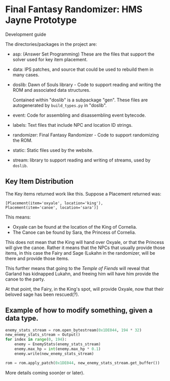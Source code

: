 # Final Fantasy Randomizer: HMS Jayne Prototype
Development guide

The directories/packages in the project are:

- asp: (Answer Set Programming) These are the files that support the solver used for key item placement.
    
- data: IPS patches, and source that could be used to rebuild them in many cases.

- doslib: Dawn of Souls library - Code to support reading and writing the ROM and associated data structures.

    Contained within "doslib" is a subpackage "gen". These files are autogenerated by `build_types.py` in
    "doslib".
    
- event: Code for assembling and disassembling event bytecode.

- labels: Text files that include NPC and location ID strings.

- randomizer: Final Fantasy Randomizer - Code to support randomizing the ROM.

- static: Static files used by the website.

- stream: library to support reading and writing of streams, used by `doslib`.

## Key Item Distribution

The Key items returned work like this. Suppose a Placement returned was:

```
[Placement(item='oxyale', location='king'),
Placement(item='canoe', location='sara')]
```

This means:

- Oxyale can be found at the location of the King of Cornelia.
- The Canoe can be found by Sara, the Princess of Cornelia.

This does not mean that the King will hand over Oxyale, or that the Princess will
give the canoe. Rather it means that the NPCs that usually provide those items,
in this case the Fairy and Sage (Lukahn in the randomizer, will be there and provide
those items.

This further means that going to the _Temple of Fiends_ will reveal that Garland has
kidnapped Lukahn, and freeing him will have him provide the canoe to the party.

At that point, the Fairy, in the King's spot, will provide Oxyale, now that their
beloved sage has been rescued(?).

## Example of how to modify something, given a data type.

```python
enemy_stats_stream = rom.open_bytestream(0x1DE044, 194 * 32)
new_enemy_stats_stream = Output()
for index in range(0, 194):
    enemy = EnemyStats(enemy_stats_stream)
    enemy.max_hp = int(enemy.max_hp * 0.1)
    enemy.write(new_enemy_stats_stream)

rom = rom.apply_patch(0x1DE044, new_enemy_stats_stream.get_buffer())
```

More details coming soon(er or later).